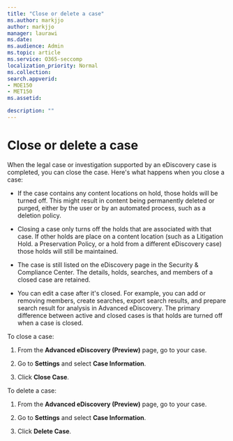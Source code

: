 ```yaml
---
title: "Close or delete a case"
ms.author: markjjo
author: markjjo
manager: laurawi
ms.date: 
ms.audience: Admin
ms.topic: article
ms.service: O365-seccomp
localization_priority: Normal
ms.collection: 
search.appverid: 
- MOE150
- MET150
ms.assetid: 

description: ""
---
```


# Close or delete a case

When the legal case or investigation supported by an eDiscovery case is completed, you can close the case. Here's what happens when you close a case:

- If the case contains any content locations on hold, those holds will be turned off. This might result in content being permanently deleted or purged, either by the user or by an automated process, such as a deletion policy.

- Closing a case only turns off the holds that are associated with that case. If other holds are place on a content location (such as a Litigation Hold. a Preservation Policy, or a hold from a different eDiscovery case) those holds will still be maintained.

- The case is still listed on the eDiscovery page in the Security & Compliance Center. The details, holds, searches, and members of a closed case are retained.

- You can edit a case after it's closed. For example, you can add or removing members, create searches, export search results, and prepare search result for analysis in Advanced eDiscovery. The primary difference between active and closed cases is that holds are turned off when a case is closed.

To close a case:

1. From the **Advanced eDiscovery (Preview)** page, go to your case.

2. Go to **Settings** and select **Case Information**. 

3. Click **Close Case**. 

To delete a case:

1. From the **Advanced eDiscovery (Preview)** page, go to your case.

2. Go to **Settings** and select **Case Information**. 

3. Click **Delete Case**. 
